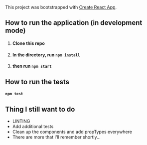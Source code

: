 This project was bootstrapped with [Create React App](https://github.com/facebook/create-react-app).

## How to run the application (in development mode)

1. #### Clone this repo
2. #### In the directory, run `npm install`
3. #### then run `npm start`

## How to run the tests

#### `npm test`

## Thing I still want to do

* LINTING
* Add additional tests
* Clean up the components and add propTypes everywhere
* There are more that I'll remember shortly...


